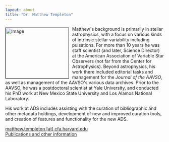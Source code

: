 ```yaml
---
layout: about
title: "Dr. Matthew Templeton"
---
```


<img src="{{ site.baseurl }}/img/team/matthew_templeton.jpg" height="160" width="200" alt="Image" style="float: left; margin: 4px 10px 0px 0px; border: 1px solid #000000;">

Matthew's background is primarily in stellar astrophysics, with a focus on various kinds of intrinsic stellar variability including pulsations.  For more than 10 years he was staff scientist (and later, Science Director) at the American Association of Variable Star Observers (not far from the Center for Astrophysics).  Beyond astrophysics, his work there included editorial tasks and management for the *Journal of the AAVSO*, as well as management of the AAVSO's various data archives.  Prior to the AAVSO, he was a postdoctoral scientist at Yale University, and conducted his PhD work at New Mexico State University and Los Alamos National Laboratory.

His work at ADS includes assisting with the curation of bibliographic and other metadata holdings, development of new and improved curation tools, and creation of features and functionality for the new ADS.

[matthew.templeton [at] cfa.harvard.edu](mailto:matthew.templeton@cfa.harvard.edu)<br>
[Publications and other information](https://orcid.org/0000-0003-1918-0622)
